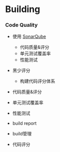 # Building



### Code Quality 

* 使用 [SonarQube](https://www.sonarqube.org/)
  * 代码质量&评分
  * 单元测试覆盖率
  * 性能测试
* 黑少评分
  * 构建代码评分体系





* 代码质量&评分
* 单元测试覆盖率
* 性能测试
* build report
* build管理
* 代码评分

